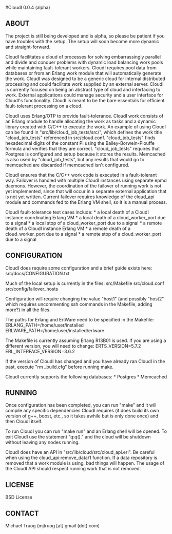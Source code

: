 #CloudI 0.0.4 (alpha)

## ABOUT

The project is still being developed and is alpha, so please be patient if you
have troubles with the setup.  The setup will soon become more
dynamic and straight-forward.

CloudI facilitates a cloud of processes for solving embarrassingly parallel
and divide and conquer problems with dynamic load balancing work pools
while maintaining fault-tolerant workers.  CloudI requires pool data from
databases or from an Erlang work module that will automatically generate
the work.  CloudI was designed to be a generic cloud for internal
distributed processing and could facilitate work supplied by
an external server.  CloudI is currently focused on being an abstract
type of cloud and interfacing to work.  External applications could manage
security and a user interface for CloudI's functionality.  CloudI is meant
to be the bare essentials for efficient fault-tolerant processing on a cloud.

CloudI uses Erlang/OTP to provide fault-tolerance.  CloudI work consists
of an Erlang module to handle allocating the work as tasks and
a dynamic library created with C/C++ to execute the work.
An example of using CloudI can be found in "src/lib/cloud_job_tests/src/",
which defines the work title "cloud_job_tests" referenced in src/cloud.conf.
"cloud_job_tests" finds hexadecimal digits of the constant PI using the
Bailey-Borwein-Plouffe formula and verifies that they are correct.
"cloud_job_tests" requires that Postgres is configured and setup because
it stores the results.  Memcached is also used by "cloud_job_tests", but any
results that would go to memcached are discarded if memcached isn't configured.

CloudI ensures that the C/C++ work code is executed in a fault-tolerant way.
Failover is handled with multiple CloudI instances using separate epmd daemons.
However, the coordination of the failover of running work is not yet
implemented, since that will occur in a separate external application that
is not yet written.  Current failover requires knowledge of the cloud_api
module and commands fed to the Erlang VM shell, so it is a manual process.

CloudI fault-tolerance test cases include:
    * a local death of a CloudI instance coordinating Erlang VM
    * a local death of a cloud_worker_port due to a signal
    * a local stop of a cloud_worker_port due to a signal
    * a remote death of a CloudI instance Erlang VM
    * a remote death of a cloud_worker_port due to a signal
    * a remote stop of a cloud_worker_port due to a signal

## CONFIGURATION

CloudI does require some configuration and a brief guide exists here:
    src/docs/CONFIGURATION.txt

Much of the local setup is currently in the files:
    src/Makefile
    src/cloud.conf
    src/config/failover_hosts

Configuration will require changing the value "host1"
(and possibly "host2" which requires uncommenting
 ssh commands in the Makefile, adding more?) in all the files.

The paths for Erlang and ErlWare need to be specified in the Makefile:
    ERLANG_PATH=/home/user/installed
    ERLWARE_PATH=/home/user/installed/erlware

The Makefile is currently assuming Erlang R13B01 is used.  If you are using
a different version, you will need to change:
    ERTS_VERSION=5.7.2
    ERL_INTERFACE_VERSION=3.6.2

If the version of CloudI has changed and you have already ran CloudI in the
past, execute "rm _build.cfg" before running make.

CloudI currently supports the following databases:
    * Postgres
    * Memcached

## RUNNING

Once configuration has been completed, you can run "make" and it will
compile any specific dependencies CloudI requires
(it does build its own version of g++, boost, etc., so it takes awhile
 but is only done once) and then CloudI itself.

To run CloudI you can run "make run" and an Erlang shell will be opened.
To exit CloudI use the statement "q:q()." and the cloud will be shutdown
without leaving any nodes running.

CloudI does have an API in "src/lib/cloud/src/cloud_api.erl".  Be careful
when using the cloud_api:remove_data/1 function.  If a data repository is
removed that a work module is using, bad things will happen.  The usage of the
CloudI API should respect running work that is not removed.

## LICENSE

BSD License

## CONTACT

Michael Truog (mjtruog [at] gmail (dot) com)


